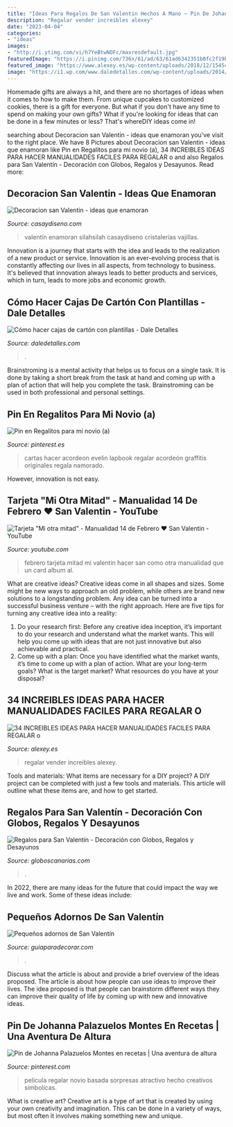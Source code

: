 ```yaml
---
title: "Ideas Para Regalos De San Valentin Hechos A Mano ~ Pin De Johanna Palazuelos Montes En Recetas"
description: "Regalar vender increibles alexey"
date: "2023-04-04"
categories:
- "ideas"
images:
- "http://i.ytimg.com/vi/h7YeBtwNOFc/maxresdefault.jpg"
featuredImage: "https://i.pinimg.com/736x/61/ad/63/61ad6342351b0fc2f19b6a13b15f4adb.jpg"
featured_image: "https://www.alexey.es/wp-content/uploads/2018/12/1545424390_maxresdefault-720x380.jpg"
image: "https://i1.wp.com/www.daledetalles.com/wp-content/uploads/2014/01/cajacorazon1.jpg"
---
```



Homemade gifts are always a hit, and there are no shortages of ideas when it comes to how to make them. From unique cupcakes to customized cookies, there is a gift for everyone. But what if you don't have any time to spend on making your own gifts? What if you're looking for ideas that can be done in a few minutes or less? That's whereDIY ideas come in!

	

		
searching about Decoracion san Valentin - ideas que enamoran you've visit to the right place. We have 8 Pictures about Decoracion san Valentin - ideas que enamoran like Pin en Regalitos para mi novio (a), 34 INCREIBLES IDEAS PARA HACER MANUALIDADES FACILES PARA REGALAR o and also Regalos para San Valentín - Decoración con Globos, Regalos y Desayunos. Read more:
		
    
## Decoracion San Valentin - Ideas Que Enamoran

<img loading=lazy src="https://casaydiseno.com/wp-content/uploads/2015/11/adornos.mesa-san-valentin.jpg" onerror="this.onerror=null;this.src='https://tse2.mm.bing.net/th?id=OIP.Aem0CwzKuMWFsNLgmUmEdwHaFj&amp;pid=15.1';" alt="Decoracion san Valentin - ideas que enamoran">

_Source: casaydiseno.com_

>valentín enamoran silahsilah casaydiseno cristalerías vajillas. 

	

Innovation is a journey that starts with the idea and leads to the realization of a new product or service. Innovation is an ever-evolving process that is constantly affecting our lives in all aspects, from technology to business. It's believed that innovation always leads to better products and services, which in turn, leads to more jobs and economic growth.

    
## Cómo Hacer Cajas De Cartón Con Plantillas - Dale Detalles

<img loading=lazy src="https://i1.wp.com/www.daledetalles.com/wp-content/uploads/2014/01/cajacorazon1.jpg" onerror="this.onerror=null;this.src='https://tse3.mm.bing.net/th?id=OIP.2DANwpUXGhCXYnbpQIzeXwAAAA&amp;pid=15.1';" alt="Cómo hacer cajas de cartón con plantillas - Dale Detalles">

_Source: daledetalles.com_

>. 

	

Brainstroming is a mental activity that helps us to focus on a single task. It is done by taking a short break from the task at hand and coming up with a plan of action that will help you complete the task. Brainstroming can be used in both professional and personal settings.

    
## Pin En Regalitos Para Mi Novio (a)

<img loading=lazy src="https://i.pinimg.com/736x/61/ad/63/61ad6342351b0fc2f19b6a13b15f4adb.jpg" onerror="this.onerror=null;this.src='https://tse1.mm.bing.net/th?id=OIP.YcBVXEzqzHxXkd7IESeE1QHaNJ&amp;pid=15.1';" alt="Pin en Regalitos para mi novio (a)">

_Source: pinterest.es_

>cartas hacer acordeon evelin lapbook regalar acordeón graffitis originales regala namorado. 

	

However, innovation is not easy.

    
## Tarjeta &quot;Mi Otra Mitad&quot; - Manualidad 14 De Febrero ♥ San Valentin - YouTube

<img loading=lazy src="http://i.ytimg.com/vi/h7YeBtwNOFc/maxresdefault.jpg" onerror="this.onerror=null;this.src='https://tse3.mm.bing.net/th?id=OIP.gqApK-20rJZ9K262gHxGnwHaEK&amp;pid=15.1';" alt="Tarjeta &quot;Mi otra mitad&quot; - Manualidad 14 de Febrero ♥ San Valentin - YouTube">

_Source: youtube.com_

>febrero tarjeta mitad mi valentin hacer san como otra manualidad que un card album al. 

	

What are creative ideas?
Creative ideas come in all shapes and sizes. Some might be new ways to approach an old problem, while others are brand new solutions to a longstanding problem. Any idea can be turned into a successful business venture – with the right approach. Here are five tips for turning any creative idea into a reality: 
1. Do your research first: Before any creative idea inception, it’s important to do your research and understand what the market wants. This will help you come up with ideas that are not just innovative but also achievable and practical. 
2. Come up with a plan: Once you have identified what the market wants, it’s time to come up with a plan of action. What are your long-term goals? What is the target market? What resources do you have at your disposal?

    
## 34 INCREIBLES IDEAS PARA HACER MANUALIDADES FACILES PARA REGALAR O

<img loading=lazy src="https://www.alexey.es/wp-content/uploads/2018/12/1545424390_maxresdefault-720x380.jpg" onerror="this.onerror=null;this.src='https://tse4.mm.bing.net/th?id=OIP.JSvoxq6h_3Zl-VMoUU_V_QHaD6&amp;pid=15.1';" alt="34 INCREIBLES IDEAS PARA HACER MANUALIDADES FACILES PARA REGALAR o">

_Source: alexey.es_

>regalar vender increibles alexey. 

	

Tools and materials: What items are necessary for a DIY project?
A DIY project can be completed with just a few tools and materials. This article will outline what these items are, and how to get started.

    
## Regalos Para San Valentín - Decoración Con Globos, Regalos Y Desayunos

<img loading=lazy src="http://www.globoscanarias.com/gallery/Regalo-de-osa-con-peluche.jpg" onerror="this.onerror=null;this.src='https://tse2.mm.bing.net/th?id=OIP.RsmtLRQAZXbGvpqDE2acdQHaIS&amp;pid=15.1';" alt="Regalos para San Valentín - Decoración con Globos, Regalos y Desayunos">

_Source: globoscanarias.com_

>. 

	

In 2022, there are many ideas for the future that could impact the way we live and work. Some of these ideas include:

    
## Pequeños Adornos De San Valentín

<img loading=lazy src="https://www.guiaparadecorar.com/wp-content/uploads/2013/02/adornos-san-valentin-08-480x642.jpg" onerror="this.onerror=null;this.src='https://tse2.mm.bing.net/th?id=OIP.0Go0NgoWtbTnerfUaLFIaQHaJ5&amp;pid=15.1';" alt="Pequeños adornos de San Valentín">

_Source: guiaparadecorar.com_

>. 

	

Discuss what the article is about and provide a brief overview of the ideas proposed.
The article is about how people can use ideas to improve their lives. The idea proposed is that people can brainstorm different ways they can improve their quality of life by coming up with new and innovative ideas.

    
## Pin De Johanna Palazuelos Montes En Recetas | Una Aventura De Altura

<img loading=lazy src="https://i.pinimg.com/originals/50/c3/e9/50c3e97049307091858c95495b82d4a7.jpg" onerror="this.onerror=null;this.src='https://tse3.mm.bing.net/th?id=OIP.TXGd1O7O1f775s2zErov0wHaJ3&amp;pid=15.1';" alt="Pin de Johanna Palazuelos Montes en recetas | Una aventura de altura">

_Source: pinterest.com_

>pelicula regalar novio basada sorpresas atractivo hecho creativos simbolicas. 

	

What is creative art?
Creative art is a type of art that is created by using your own creativity and imagination. This can be done in a variety of ways, but most often it involves making something new and unique.

